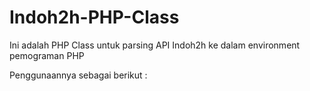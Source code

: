 # Indoh2h-PHP-Class


Ini adalah PHP Class untuk parsing API Indoh2h ke dalam environment pemograman PHP

Penggunaannya sebagai berikut :

<?php
include "indoh2h.php";

?>
